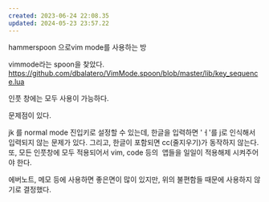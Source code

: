 ```yaml
---
created: 2023-06-24 22:08.35
updated: 2024-05-23 23:57.22
---
```

hammerspoon 으로vim mode를 사용하는 방

vimmode라는 spoon을 찾았다.
<https://github.com/dbalatero/VimMode.spoon/blob/master/lib/key_sequence.lua>

인풋 창에는 모두 사용이 가능하다.

문제점이 있다.

jk 를 normal mode 진입키로 설정할 수 있는데,
한글을 입력하면 'ㅓ'를 j로 인식해서 입력되지 않는 문제가 있다.
그리고, 한글이 포함되면 cc(줄지우기)가 동작하지 않는다.
또, 모든 인풋창에 모두 적용되어서 vim, code 등의  앱들을 일일이 적용해제 시켜주어야 한다.

에버노트, 메모 등에 사용하면 좋은면이 많이 있지만, 위의 불편함들 때문에 사용하지 않기로 결정했다.

